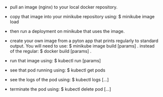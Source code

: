 - pull an image (nginx) to your local docker repository.
- copy that image into your minikube repository using:
	$ minikube image load <image name>
- then run a deployment on minikube that uses the image.

- create your own image from a pyton app that prints regularly to standard output.
	You will need to use:
		$ minikube image build [params] .
	instead of the regular:
		$ docker build [params] .
- run that image using:
	$ kubectl run [params]
- see that pod running using:
	$ kubectl get pods
- see the logs of the pod using:
	$ kubectl logs [...]
- terminate the pod using:
	$ kubectl delete pod [...]
